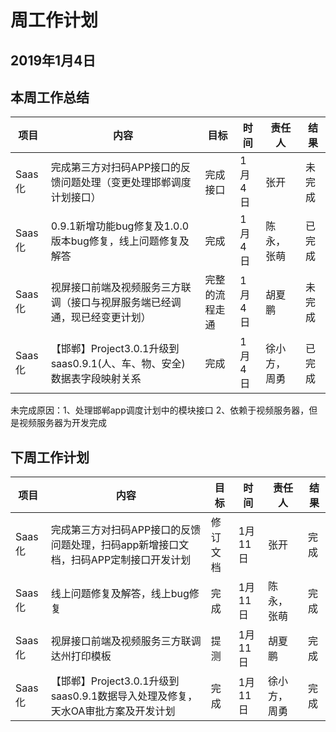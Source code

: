 # 周工作计划

## 2019年1月4日

## 本周工作总结

|项目|内容|目标|时间|责任人|结果|
|--|--|--|--|--|--|
|Saas化|完成第三方对扫码APP接口的反馈问题处理（变更处理邯郸调度计划接口）|完成接口|1月4日|张开|未完成|
|Saas化|0.9.1新增功能bug修复及1.0.0版本bug修复，线上问题修复及解答|完成|1月4日|陈永，张萌|已完成|
|Saas化|视屏接口前端及视频服务三方联调（接口与视屏服务端已经调通，现已经变更计划）|完整的流程走通|1月4日|胡夏鹏|未完成|
|Saas化|【邯郸】Project3.0.1升级到saas0.9.1(人、车、物、安全)数据表字段映射关系|完成|1月4日|徐小方，周勇|已完成|

未完成原因：1、处理邯郸app调度计划中的模块接口
2、依赖于视频服务器，但是视频服务器为开发完成

## 下周工作计划

|项目|内容|目标|时间|责任人|结果|
|--|--|--|--|--|--|
|Saas化|完成第三方对扫码APP接口的反馈问题处理，扫码app新增接口文档，扫码APP定制接口开发计划|修订文档|1月11日|张开|完成|
|Saas化|线上问题修复及解答，线上bug修复|完成|1月11日|陈永，张萌|完成|
|Saas化|视屏接口前端及视频服务三方联调<br>达州打印模板|提测|1月11日|胡夏鹏|完成|
|Saas化|【邯郸】Project3.0.1升级到saas0.9.1数据导入处理及修复，<br>天水OA审批方案及开发计划|完成|1月11日|徐小方，周勇|完成|

